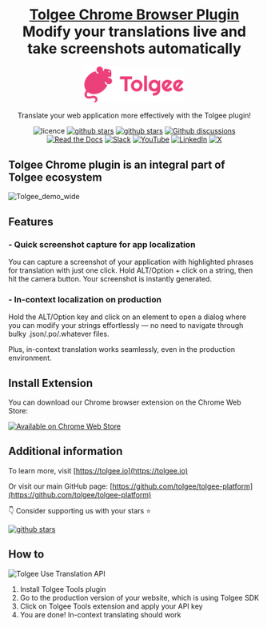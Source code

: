 <h1 align="center" style="border-bottom: none">
    <b>
        <a href="https://chromewebstore.google.com/detail/tolgee-tools/hacnbapajkkfohnonhbmegojnddagfnj?hl=en">Tolgee Chrome Browser Plugin</a><br>
    </b>
 Modify your translations live and </br> take screenshots automatically
</h1>

<div align="center"> 

[<img src="https://raw.githubusercontent.com/tolgee/documentation/main/tolgee_logo_text.svg" alt="Tolgee" width="200" />](https://tolgee.io)

Translate your web application more effectively with the Tolgee plugin!

![licence](https://img.shields.io/badge/license-MIT-blue)
[![github stars](https://img.shields.io/github/stars/tolgee/chrome-plugin?style=social)](https://github.com/tolgee/chrome-plugin)
[![github stars](https://img.shields.io/github/stars/tolgee/tolgee-platform?style=social&label=Tolgee%20Platform)](https://github.com/tolgee/tolgee-platform)
[![Github discussions](https://img.shields.io/github/discussions/tolgee/tolgee-platform)](https://github.com/tolgee/tolgee-platform/discussions)
[![Read the Docs](https://img.shields.io/badge/Read%20the%20Docs-8CA1AF?logo=readthedocs&logoColor=fff)](https://docs.tolgee.io/)
[![Slack](https://img.shields.io/badge/Slack-4A154B?logo=slack&logoColor=fff)](https://join.slack.com/t/tolgeecommunity/shared_invite/zt-2zp55d175-_agXTfKKVbf1BYXlKlmwbA)
[![YouTube](https://img.shields.io/badge/YouTube-%23FF0000.svg?logo=YouTube&logoColor=white)](https://www.youtube.com/@tolgee)
[![LinkedIn](https://custom-icon-badges.demolab.com/badge/LinkedIn-0A66C2?logo=linkedin-white&logoColor=fff)](https://www.linkedin.com/company/tolgee/)
[![X](https://img.shields.io/badge/X-%23000000.svg?logo=X&logoColor=white)](https://x.com/Tolgee_i18n)

</div>

## Tolgee Chrome plugin is an integral part of Tolgee ecosystem

![Tolgee_demo_wide](https://github.com/user-attachments/assets/ca0d0ea0-a440-409f-a3cd-f93ef01dc197)


## Features

### - Quick screenshot capture for app localization
You can capture a screenshot of your application with highlighted phrases for translation with just one click. Hold ALT/Option + click on a string, then hit the camera button. Your screenshot is instantly generated.

### - In-context localization on production
Hold the ALT/Option key and click on an element to open a dialog where you can modify your strings effortlessly — no need to navigate through bulky .json/.po/.whatever files. 

Plus, in-context translation works seamlessly, even in the production environment.

## Install Extension

You can download our Chrome browser extension on the Chrome Web Store:

[<img src="images/available-on-chrome-banner.png" alt="Available on Chrome Web Store" width="200" />](https://chromewebstore.google.com/detail/tolgee-tools/hacnbapajkkfohnonhbmegojnddagfnj)

## Additional information

To learn more, visit [https://tolgee.io](https://tolgee.io)

Or visit our main GitHub page: [https://github.com/tolgee/tolgee-platform](https://github.com/tolgee/tolgee-platform)

👇 Consider supporting us with your stars ⭐️

[![github stars](https://img.shields.io/github/stars/tolgee/chrome-plugin?style=social)](https://github.com/tolgee/chrome-plugin)


## How to

<img src="images/tolgee-chrome-api-screenshot.png" alt="Tolgee Use Translation API" width="500">

 1. Install Tolgee Tools plugin
 2. Go to the production version of your website, which is using Tolgee SDK
 3. Click on Tolgee Tools extension and apply your API key
 4. You are done! In-context translating should work
